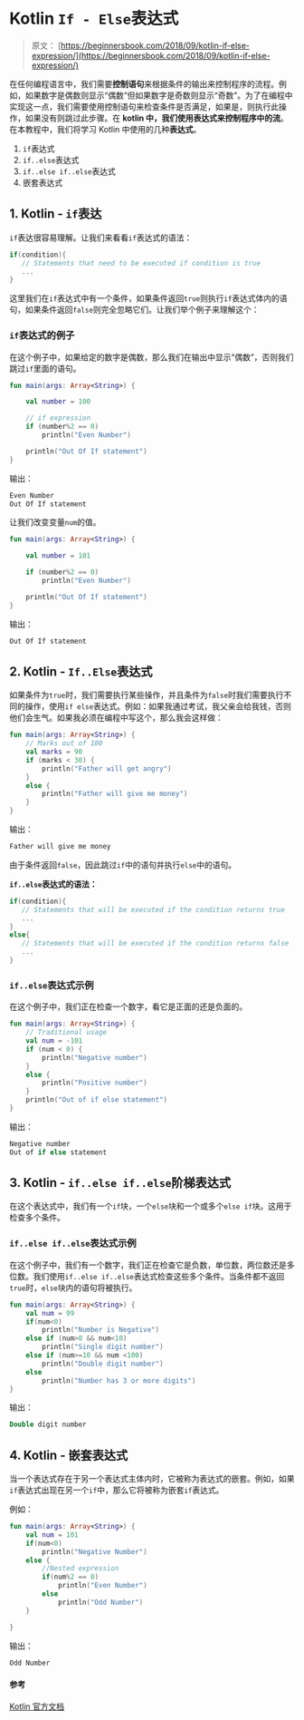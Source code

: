# Kotlin `If - Else`表达式

> 原文： [https://beginnersbook.com/2018/09/kotlin-if-else-expression/](https://beginnersbook.com/2018/09/kotlin-if-else-expression/)

在任何编程语言中，我们需要**控制语句**来根据条件的输出来控制程序的流程。例如，如果数字是偶数则显示“偶数”但如果数字是奇数则显示“奇数”。为了在编程中实现这一点，我们需要使用控制语句来检查条件是否满足，如果是，则执行此操作，如果没有则跳过此步骤。在 **kotlin 中，我们使用表达式来控制程序中的流**。在本教程中，我们将学习 Kotlin 中使用的几种**表达式**。

1.  `if`表达式
2.  `if..else`表达式
3.  `if..else if..else`表达式
4.  嵌套表达式

## 1\. Kotlin - `if`表达

`if`表达很容易理解。让我们来看看`if`表达式的语法：

```kotlin
if(condition){  
   // Statements that need to be executed if condition is true 
   ...
} 

```

这里我们在`if`表达式中有一个条件，如果条件返回`true`则执行`if`表达式体内的语句，如果条件返回`false`则完全忽略它们。让我们举个例子来理解这个：

### `if`表达式的例子

在这个例子中，如果给定的数字是偶数，那么我们在输出中显示“偶数”，否则我们跳过`if`里面的语句。

```kotlin
fun main(args: Array<String>) {

    val number = 100

    // if expression
    if (number%2 == 0)
        println("Even Number")

    println("Out Of If statement")
}

```

输出：

```kotlin
Even Number
Out Of If statement
```

让我们改变变量`num`的值。

```kotlin
fun main(args: Array<String>) {

    val number = 101

    if (number%2 == 0)
        println("Even Number")

    println("Out Of If statement")
}

```

输出：

```kotlin
Out Of If statement
```

## 2\. Kotlin - `If..Else`表达式

如果条件为`true`时，我们需要执行某些操作，并且条件为`false`时我们需要执行不同的操作，使用`if else`表达式。例如：如果我通过考试，我父亲会给我钱，否则他们会生气。如果我必须在编程中写这个，那么我会这样做：

```kotlin
fun main(args: Array<String>) {
    // Marks out of 100
    val marks = 90
    if (marks < 30) {
        println("Father will get angry")
    }
    else {
        println("Father will give me money")
    }
}
```

输出：

```kotlin
Father will give me money
```

由于条件返回`false`，因此跳过`if`中的语句并执行`else`中的语句。

**`if..else`表达式的语法：**

```kotlin
if(condition){  
   // Statements that will be executed if the condition returns true 
   ...
}  
else{  
   // Statements that will be executed if the condition returns false 
   ...
}
```

### `if..else`表达式示例

在这个例子中，我们正在检查一个数字，看它是正面的还是负面的。

```kotlin
fun main(args: Array<String>) {
    // Traditional usage
    val num = -101
    if (num < 0) {
        println("Negative number")
    }
    else {
        println("Positive number")
    }
    println("Out of if else statement")
}
```

输出：

```kotlin
Negative number
Out of if else statement
```

## 3\. Kotlin - `if..else if..else`阶梯表达式

在这个表达式中，我们有一个`if`块，一个`else`块和一个或多个`else if`块。这用于检查多个条件。

### `if..else if..else`表达式示例

在这个例子中，我们有一个数字，我们正在检查它是负数，单位数，两位数还是多位数。我们使用`if..else if..else`表达式检查这些多个条件。当条件都不返回`true`时，`else`块内的语句将被执行。

```kotlin
fun main(args: Array<String>) {
    val num = 99
    if(num<0)
        println("Number is Negative")
    else if (num>0 && num<10)
        println("Single digit number")
    else if (num>=10 && num <100)
        println("Double digit number")
    else
        println("Number has 3 or more digits")
}
```

输出：

```kotlin
Double digit number
```

## 4\. Kotlin - 嵌套表达式

当一个表达式存在于另一个表达式主体内时，它被称为表达式的嵌套。例如，如果`if`表达式出现在另一个`if`中，那么它将被称为嵌套`if`表达式。

例如：

```kotlin
fun main(args: Array<String>) {
    val num = 101
    if(num<0)
        println("Negative Number")
    else {
        //Nested expression
        if(num%2 == 0)
            println("Even Number")
        else
            println("Odd Number")
    }

}
```

输出：

```kotlin
Odd Number
```

#### 参考

[Kotlin 官方文档](https://kotlinlang.org/docs/reference/control-flow.html)